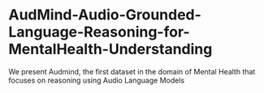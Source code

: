 # AudMind-Audio-Grounded-Language-Reasoning-for-MentalHealth-Understanding
We present Audmind, the first dataset in the domain of Mental Health that focuses on reasoning using Audio Language Models
